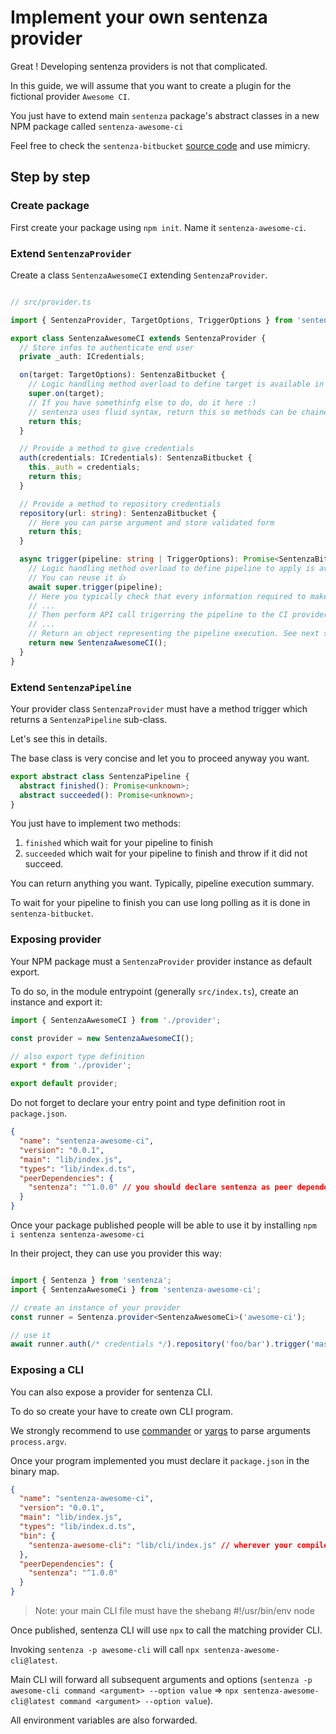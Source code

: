 # Implement your own sentenza provider

Great ! Developing sentenza providers is not that complicated.

In this guide, we will assume that you want to create a plugin for the fictional provider `Awesome CI`.

You just have to extend main `sentenza` package's abstract classes in a new NPM package called `sentenza-awesome-ci`

Feel free to check the `sentenza-bitbucket` [source code](https://github.com/MarioArnt/sentenza/blob/master/providers/bitbucket) and use mimicry.

## Step by step

### Create package

First create your package using `npm init`. Name it `sentenza-awesome-ci`.

### Extend `SentenzaProvider`

Create a class `SentenzaAwesomeCI` extending `SentenzaProvider`.

```typescript

// src/provider.ts

import { SentenzaProvider, TargetOptions, TriggerOptions } from 'sentenza';

export class SentenzaAwesomeCI extends SentenzaProvider {
  // Store infos to authenticate end user
  private _auth: ICredentials;

  on(target: TargetOptions): SentenzaBitbucket {
    // Logic handling method overload to define target is available in parent class
    super.on(target);
    // If you have somethinfg else to do, do it here :)
    // sentenza uses fluid syntax, return this so methods can be chained
    return this;
  }

  // Provide a method to give credentials
  auth(credentials: ICredentials): SentenzaBitbucket {
    this._auth = credentials;
    return this;
  }

  // Provide a method to repository credentials
  repository(url: string): SentenzaBitbucket {
    // Here you can parse argument and store validated form
    return this;
  }

  async trigger(pipeline: string | TriggerOptions): Promise<SentenzaBitbucketPipeline> {
    // Logic handling method overload to define pipeline to apply is available in parent class
    // You can reuse it 👍
    await super.trigger(pipeline);
    // Here you typically check that every information required to make API call to trigger pipeline has been given
    // ...
    // Then perform API call trigerring the pipeline to the CI provider
    // ...
    // Return an object representing the pipeline execution. See next section for more infos.
    return new SentenzaAwesomeCI();
  }
}
```

### Extend `SentenzaPipeline`

Your provider class `SentenzaProvider` must have a method trigger which returns a `SentenzaPipeline` sub-class.

Let's see this in details.

The base class is very concise and let you to proceed anyway you want.

````typescript
export abstract class SentenzaPipeline {
  abstract finished(): Promise<unknown>;
  abstract succeeded(): Promise<unknown>;
}

````

You just have to implement two methods: 

1. `finished` which wait for your pipeline to finish
2. `succeeded` which wait for your pipeline to finish and throw if it did not succeed.

You can return anything you want. Typically, pipeline execution summary.

To wait for your pipeline to finish you can use long polling as it is done in  `sentenza-bitbucket`.

### Exposing provider

Your NPM package must a `SentenzaProvider` provider instance as default export.

To do so, in the module entrypoint (generally `src/index.ts`), create an instance and export it:

`````typescript
import { SentenzaAwesomeCI } from './provider';

const provider = new SentenzaAwesomeCI();

// also export type definition
export * from './provider';

export default provider;
`````

Do not forget to declare your entry point and type definition root in `package.json`.

````json
{
  "name": "sentenza-awesome-ci",
  "version": "0.0.1",
  "main": "lib/index.js",
  "types": "lib/index.d.ts",
  "peerDependencies": {
    "sentenza": "^1.0.0" // you should declare sentenza as peer dependency
  }
}
````

Once your package published people will be able to use it by installing `npm i sentenza sentenza-awesome-ci`

In their project, they can use you provider this way:

`````typescript

import { Sentenza } from 'sentenza';
import { SentenzaAwesomeCi } from 'sentenza-awesome-ci';

// create an instance of your provider
const runner = Sentenza.provider<SentenzaAwesomeCi>('awesome-ci');

// use it
await runner.auth(/* credentials */).repository('foo/bar').trigger('master')

`````

### Exposing a CLI

You can also expose a provider for sentenza CLI.

To do so create your have to create own CLI program.

We strongly recommend to use [commander](https://github.com/tj/commander.js) or [yargs](https://github.com/yargs/yargs) to parse arguments `process.argv`.

Once your program implemented you must declare it `package.json` in the binary map.

````json
{
  "name": "sentenza-awesome-ci",
  "version": "0.0.1",
  "main": "lib/index.js",
  "types": "lib/index.d.ts",
  "bin": {
    "sentenza-awesome-cli": "lib/cli/index.js" // wherever your compiled CLI program is located
  },
  "peerDependencies": {
    "sentenza": "^1.0.0"
  }
}
````

> Note: your main CLI file must have the shebang #!/usr/bin/env node

Once published, sentenza CLI will use ``npx`` to call the matching provider CLI.

Invoking ``sentenza -p awesome-cli`` will call `npx sentenza-awesome-cli@latest`.

Main CLI will forward all subsequent arguments and options (`sentenza -p awesome-cli command <argument> --option value` => `npx sentenza-awesome-cli@latest command <argument> --option value`).

All environment variables are also forwarded.

